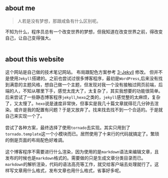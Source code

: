 about me
------
> 人若是没有梦想，那跟咸鱼有什么区别呢。
                
不知为什么，程序员总有一个改变世界的梦想，但我知道在改变世界之前，得改变自己，让自己变得强大。
<br/><br/>

about this website
------
这个网站是自己做的技术笔记网站。
布局跟配色方案参考 [3-Jekyll](https://github.com/P233/3-Jekyll) 修改。
但并不是使用`Jekyll`搭建的。之前也尝试过很多博客程序，最初是`WordPress`,后来没有找到满意的主题风格，想自己做一个主题，但发现对我一个没有接触过网页前端，后端的人，不知从哪里下手，感觉太庞大了，太复杂了，其实我想要的功能很简单。后来尝试了一些静态博客程序`jekyll`,`hexo`之类的，`jekyll`感觉整的太麻烦，复杂了，又太慢了。`hexo`说是速度非常快，但事实是我几十篇文章就得花几分钟去渲染。或许是我的配置有问题？于是又放弃了。找来找去找不到一个合适的。于是就自己来实现一个了。
<br/><br/>
尝试了各种方案，最终选择了使用`tornado`去实现。其实只用到了`tornado.template`这一个小模块而已。居然使用了十来行的代码就搞定了。繁琐的倒是页面的布局配色好难调。
<br/><br/>
这个博客程序不需要进行什么渲染，因为使用的是`markdown`语法来编辑文章，且发布的时候也是`markdown`格式的。需要做的只是生成文章分类目录而已。`markdown`的解析渲染，代码的语法高亮等工作，就交给客户端去处理就行了。这样写文章用什么格式，发布文章也用什么格式，省事好多呢。
